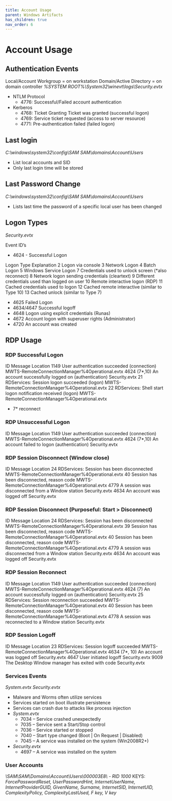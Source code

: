```yaml
---
title: Account Usage
parent: Windows Artifacts
has_children: true
nav_order: 6
---
```


# Account Usage

## Authentication Events
Local/Account Workgroup = on workstation
Domain/Active Directory = on domain controller
_%SYSTEM ROOT%\System32\winevt\logs\Security.evtx_
- NTLM Protocol
    - 4776: Successful/Failed account authentication
- Kerberos
    - 4768: Ticket Granting Ticket was granted (successful logon)
    - 4769: Service ticket requested (access to server resource)
    - 4771: Pre-authentication failed (failed logon)

## Last login
_C:\windows\system32\config\SAM_
_SAM\domains\Account\Users_
- List local accounts and SID
- Only last login time will be stored

## Last Password Change
_C:\windows\system32\config\SAM_
_SAM\domains\Account\Users_
- Lists last time the password of a specific local user has been changed	

## Logon Types
_Security.evtx_

Event ID’s
- 4624 - Successful Logon

Logon Type 		Explanation
2 		Logon via console
3 		Network Logon
4 		Batch Logon
5 		Windows Service Logon
7 		Credentials used to unlock screen (*also reconnect)
8 		Network logon sending credentials (cleartext)
9 		Different credentials used than logged on user
10 		Remote interactive logon (RDP)
11 		Cached credentials used to logon
12 		Cached remote interactive (similar to Type 10)
13 		Cached unlock (similar to Type 7)

- 4625        Failed Logon
- 4634/4647   Successful logoff
- 4648        Logon using explicit credentials (Runas)
- 4672        Account logon with superuser rights (Administrator)
- 4720        An account was created

## RDP Usage

### RDP Successful Logon
ID	    Message	Location
1149	User authentication succeeded (connection)	MWTS-RemoteConnectionManager%4Operational.evtx
4624    (7*,10)	An account successfully logged on (authentication)	Security.evtx
21	    RDServices: Session logon succeeded (logon)	MWTS-RemoteConnectionManager%4Operational.evtx
22	    RDServices: Shell start logon notification received (logon)	MWTS-RemoteConnectionManager%4Operational.evtx

- 7* reconnect

###	RDP Unsuccessful Logon
ID	    Message	Location
1149	User authentication succeeded (connection)	MWTS-RemoteConnectionManager%4Operational.evtx
4624    (7*,10)	An account failed to logon (authentication)	Security.evtx

###	RDP Session Disconnect (Window close)
ID	    Message	Location
24	    RDServices: Session has been disconnected	MWTS-RemoteConnectionManager%4Operational.evtx
40	    Session <X> has been disconnected, reason code <Z>	MWTS-RemoteConnectionManager%4Operational.evtx
4779	A session was disconnected from a Window station	Security.evtx
4634	An account was logged off	Security.evtx

###	RDP Session Disconnect (Purposeful: Start > Disconnect)
ID	    Message	Location
24	    RDServices: Session has been disconnected	MWTS-RemoteConnectionManager%4Operational.evtx
39	    Session <X> has been disconnected, reason code <Z>	MWTS-RemoteConnectionManager%4Operational.evtx
40	    Session <X> has been disconnected, reason code <Z>	MWTS-RemoteConnectionManager%4Operational.evtx
4779	A session was disconnected from a Window station	Security.evtx
4634	An account was logged off	Security.evtx

###	RDP Session Reconnect
ID	    Message	Location
1149	User authentication succeeded (connection)	MWTS-RemoteConnectionManager%4Operational.evtx
4624    (7)	An account successfully logged on (authentication)	Security.evtx
25	    RDServices: Session reconnection succeeded	MWTS-RemoteConnectionManager%4Operational.evtx
40	    Session <X> has been disconnected, reason code <Z>	MWTS-RemoteConnectionManager%4Operational.evtx
4778	A session was reconnected to a Window station	Security.evtx

###	RDP Session Logoff
ID	    Message	Location
23	    RDServices: Session logoff succeeded	MWTS-RemoteConnectionManager%4Operational.evtx
4634    (7*, 10)	An account was logged off	Security.evtx
4647	User initiated logoff	Security.evtx
9009	The Desktop Window manager has exited with code <X>	Security.evtx

### Services Events
_System.evtx_
_Security.evtx_

- Malware and Worms often utilize services
- Services started on boot illustrate persistence
- Services can crash due to attacks like process injection
- _System.evtx_
    - 7034 – Service crashed unexpectedly
    - 7035 – Service sent a Start/Stop control
    - 7036 – Service started or stopped
    - 7040 – Start type changed (Boot | On Request | Disabled)
    - 7045 – A service was installed on the system (Win2008R2+)
- _Security.evtx_
    - 4697 – A service was installed on the system

### User Accounts	
_\SAM\SAM\Domains\Account\Users\000003E8\ - RID 1000_
KEYS: _ForcePasswordReset, UserPasswordHint, InternetUserName, InternetProviderGUID, GivenName, Surname, InternetSID, InternetUID, ComplexityPolicy, ComplexityLastUsed, F key, V key_
